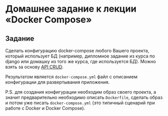 # Домашнее задание к лекции «Docker Compose»

## Задание

Cделать конфигурацию docker-compose любого Вашего проекта, который использует БД (например, дипломное задание из курса по django или домашку из того же курса, где используется БД). Можно взять за основу [API CRUD](https://github.com/netology-code/dj-homeworks/tree/master/drf-intro/simple_crud).

Результатом является `docker-compose.yml` файл с описанием конфигурации для развертывания приложения.

P.S. для создания конфигурации необходим образ своего проекта, а значит предварительно необходимо описать `Dockerfile`, сделать образ и потом уже писать `docker-compose.yml` (это типичный сценарий при работе с Docker и Docker Compose).
